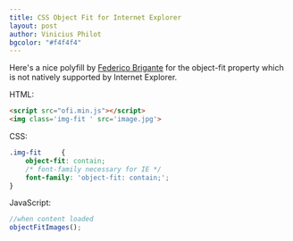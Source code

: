 ```yaml
--- 
title: CSS Object Fit for Internet Explorer
layout: post
author: Vinicius Philot
bgcolor: "#f4f4f4"
---
```


Here's a nice polyfill by [Federico Brigante](https://github.com/bfred-it/object-fit-images) for the object-fit property which is not natively supported by Internet Explorer.

HTML:

```html
<script src="ofi.min.js"></script>
<img class='img-fit ' src='image.jpg'>
```

CSS:

```css
.img-fit     {
	object-fit: contain;
    /* font-family necessary for IE */
	font-family: 'object-fit: contain;';
}
```

JavaScript:

```js
//when content loaded
objectFitImages();
```
